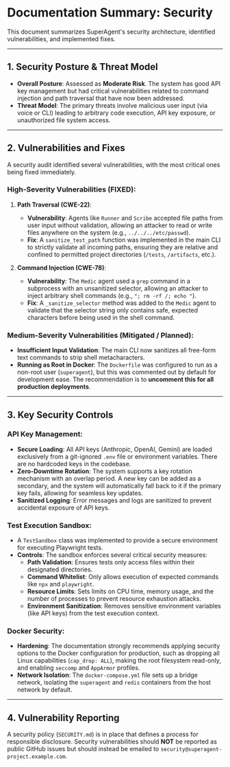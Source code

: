 # Documentation Summary: Security

This document summarizes SuperAgent's security architecture, identified vulnerabilities, and implemented fixes.

---

## 1. Security Posture & Threat Model

-   **Overall Posture**: Assessed as **Moderate Risk**. The system has good API key management but had critical vulnerabilities related to command injection and path traversal that have now been addressed.
-   **Threat Model**: The primary threats involve malicious user input (via voice or CLI) leading to arbitrary code execution, API key exposure, or unauthorized file system access.

---

## 2. Vulnerabilities and Fixes

A security audit identified several vulnerabilities, with the most critical ones being fixed immediately.

### High-Severity Vulnerabilities (FIXED):
1.  **Path Traversal (CWE-22)**:
    -   **Vulnerability**: Agents like `Runner` and `Scribe` accepted file paths from user input without validation, allowing an attacker to read or write files anywhere on the system (e.g., `../../../etc/passwd`).
    -   **Fix**: A `sanitize_test_path` function was implemented in the main CLI to strictly validate all incoming paths, ensuring they are relative and confined to permitted project directories (`/tests`, `/artifacts`, etc.).

2.  **Command Injection (CWE-78)**:
    -   **Vulnerability**: The `Medic` agent used a `grep` command in a subprocess with an unsanitized selector, allowing an attacker to inject arbitrary shell commands (e.g., `"; rm -rf /; echo "`).
    -   **Fix**: A `_sanitize_selector` method was added to the `Medic` agent to validate that the selector string only contains safe, expected characters before being used in the shell command.

### Medium-Severity Vulnerabilities (Mitigated / Planned):
-   **Insufficient Input Validation**: The main CLI now sanitizes all free-form text commands to strip shell metacharacters.
-   **Running as Root in Docker**: The `Dockerfile` was configured to run as a non-root user (`superagent`), but this was commented out by default for development ease. The recommendation is to **uncomment this for all production deployments**.

---

## 3. Key Security Controls

### API Key Management:
-   **Secure Loading**: All API keys (Anthropic, OpenAI, Gemini) are loaded exclusively from a git-ignored `.env` file or environment variables. There are no hardcoded keys in the codebase.
-   **Zero-Downtime Rotation**: The system supports a key rotation mechanism with an overlap period. A new key can be added as a secondary, and the system will automatically fall back to it if the primary key fails, allowing for seamless key updates.
-   **Sanitized Logging**: Error messages and logs are sanitized to prevent accidental exposure of API keys.

### Test Execution Sandbox:
-   A `TestSandbox` class was implemented to provide a secure environment for executing Playwright tests.
-   **Controls**: The sandbox enforces several critical security measures:
    -   **Path Validation**: Ensures tests only access files within their designated directories.
    -   **Command Whitelist**: Only allows execution of expected commands like `npx` and `playwright`.
    -   **Resource Limits**: Sets limits on CPU time, memory usage, and the number of processes to prevent resource exhaustion attacks.
    -   **Environment Sanitization**: Removes sensitive environment variables (like API keys) from the test execution context.

### Docker Security:
-   **Hardening**: The documentation strongly recommends applying security options to the Docker configuration for production, such as dropping all Linux capabilities (`cap_drop: ALL`), making the root filesystem read-only, and enabling `seccomp` and `AppArmor` profiles.
-   **Network Isolation**: The `docker-compose.yml` file sets up a bridge network, isolating the `superagent` and `redis` containers from the host network by default.

---

## 4. Vulnerability Reporting

A security policy (`SECURITY.md`) is in place that defines a process for responsible disclosure. Security vulnerabilities should **NOT** be reported as public GitHub issues but should instead be emailed to `security@superagent-project.example.com`.
